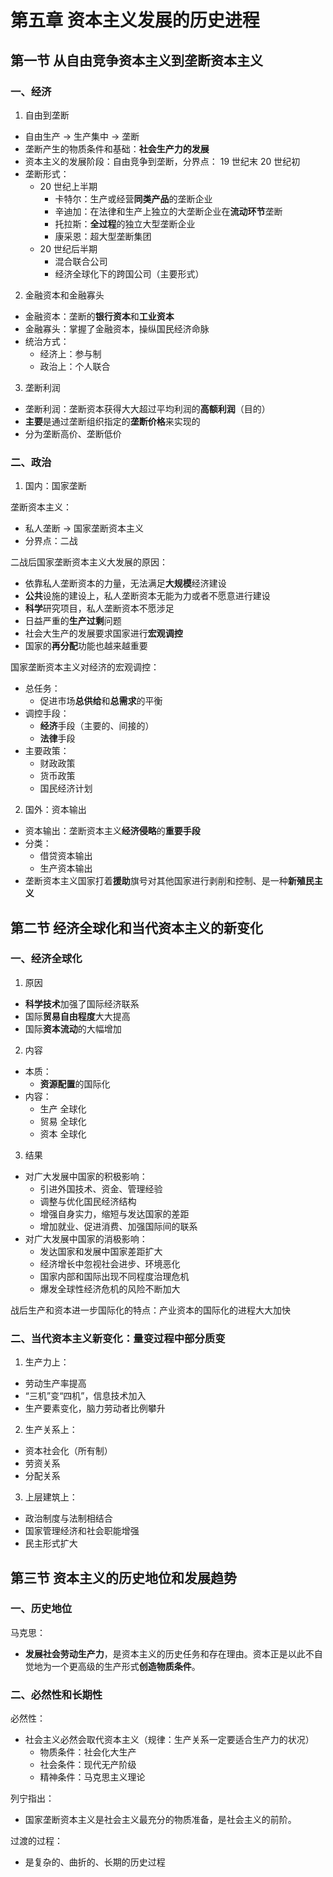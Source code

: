 # 第五章 资本主义发展的历史进程

## 第一节 从自由竞争资本主义到垄断资本主义

### 一、经济

1. 自由到垄断
  - 自由生产 -> 生产集中 -> 垄断
  - 垄断产生的物质条件和基础：**社会生产力的发展**
  - 资本主义的发展阶段：自由竞争到垄断，分界点： 19 世纪末 20 世纪初
  - 垄断形式：
    - 20 世纪上半期
      - 卡特尔：生产或经营**同类产品**的垄断企业
      - 辛迪加：在法律和生产上独立的大垄断企业在**流动环节**垄断
      - 托拉斯：**全过程**的独立大型垄断企业
      - 康采恩：超大型垄断集团
    - 20 世纪后半期
      - 混合联合公司
      - 经济全球化下的跨国公司（主要形式）

2. 金融资本和金融寡头
  - 金融资本：垄断的**银行资本**和**工业资本**
  - 金融寡头：掌握了金融资本，操纵国民经济命脉
  - 统治方式：
    - 经济上：参与制
    - 政治上：个人联合

3. 垄断利润
  - 垄断利润：垄断资本获得大大超过平均利润的**高额利润**（目的）
  - **主要**是通过垄断组织指定的**垄断价格**来实现的
  - 分为垄断高价、垄断低价

### 二、政治

1. 国内：国家垄断

垄断资本主义：

- 私人垄断 -> 国家垄断资本主义
- 分界点：二战

二战后国家垄断资本主义大发展的原因：

- 依靠私人垄断资本的力量，无法满足**大规模**经济建设
- **公共**设施的建设上，私人垄断资本无能为力或者不愿意进行建设
- **科学**研究项目，私人垄断资本不愿涉足
- 日益严重的**生产过剩**问题
- 社会大生产的发展要求国家进行**宏观调控**
- 国家的**再分配**功能也越来越重要

国家垄断资本主义对经济的宏观调控：

- 总任务：
  - 促进市场**总供给**和**总需求**的平衡
- 调控手段：
  - **经济**手段（主要的、间接的）
  - **法律**手段
- 主要政策：
  - 财政政策
  - 货币政策
  - 国民经济计划

2. 国外：资本输出
  - 资本输出：垄断资本主义**经济侵略**的**重要手段**
  - 分类：
    - 借贷资本输出
    - 生产资本输出
  - 垄断资本主义国家打着**援助**旗号对其他国家进行剥削和控制、是一种**新殖民主义**

## 第二节 经济全球化和当代资本主义的新变化

### 一、经济全球化

1. 原因
  - **科学技术**加强了国际经济联系
  - 国际**贸易自由程度**大大提高
  - 国际**资本流动**的大幅增加

2. 内容
  - 本质：
    - **资源配置**的国际化
  - 内容：
    - 生产 全球化
    - 贸易 全球化
    - 资本 全球化

3. 结果
  - 对广大发展中国家的积极影响：
    - 引进外国技术、资金、管理经验
    - 调整与优化国民经济结构
    - 增强自身实力，缩短与发达国家的差距
    - 增加就业、促进消费、加强国际间的联系
  - 对广大发展中国家的消极影响：
    - 发达国家和发展中国家差距扩大
    - 经济增长中忽视社会进步、环境恶化
    - 国家内部和国际出现不同程度治理危机
    - 爆发全球性经济危机的风险不断加大
  
战后生产和资本进一步国际化的特点：产业资本的国际化的进程大大加快

### 二、当代资本主义新变化：量变过程中部分质变

1. 生产力上：
  - 劳动生产率提高
  - “三机”变“四机”，信息技术加入
  - 生产要素变化，脑力劳动者比例攀升

2. 生产关系上：
  - 资本社会化（所有制）
  - 劳资关系
  - 分配关系

3. 上层建筑上：
  - 政治制度与法制相结合
  - 国家管理经济和社会职能增强
  - 民主形式扩大

## 第三节 资本主义的历史地位和发展趋势

### 一、历史地位

马克思：
  - **发展社会劳动生产力**，是资本主义的历史任务和存在理由。资本正是以此不自觉地为一个更高级的生产形式**创造物质条件**。

### 二、必然性和长期性

必然性：
  - 社会主义必然会取代资本主义（规律：生产关系一定要适合生产力的状况）
    - 物质条件：社会化大生产
    - 社会条件：现代无产阶级
    - 精神条件：马克思主义理论

列宁指出：
  - 国家垄断资本主义是社会主义最充分的物质准备，是社会主义的前阶。

过渡的过程：
  - 是复杂的、曲折的、长期的历史过程
